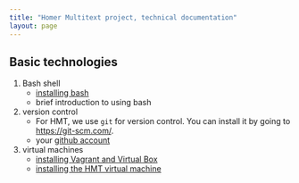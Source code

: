 ```yaml
---
title: "Homer Multitext project, technical documentation"
layout: page
---
```



## Basic technologies ##

1. Bash shell
    - [installing bash](install-bash)
    - brief introduction to using bash
2. version control
    - For HMT, we use `git` for version control.  You can install it by going to  <https://git-scm.com/>. 
    - your [github account](githubaccount)
3. virtual machines
    - [installing Vagrant and Virtual Box](install-vagrant-vb)
    - [installing the HMT virtual machine](install-hmt-vm)


